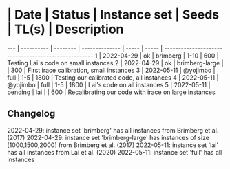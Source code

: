 #   | Date       | Status   | Instance set   | Seeds | TL(s) | Description
--- | ---------- | -------- | -------------- | ----- | ----- | ----------------------------------------------------
1   | 2022-04-29 | ok       | brimberg       | 1-10  | 600   | Testing Lai's code on small instances
2   | 2022-04-29 | ok       | brimberg-large |       | 300   | First irace calibration, small instances
3   | 2022-05-11 | @yojimbo | full           | 1-5   | 1800  | Testing our calibrated code, all instances
4   | 2022-05-11 | @yojimbo | full           | 1-5   | 1800  | Lai's code on all instances
5   | 2022-05-11 | pending  | lai            |       | 600   | Recalibrating our code with irace on large instances


## Changelog

2022-04-29: instance set 'brimberg' has all instances from Brimberg et al. (2017)
2022-04-29: instance set 'brimberg-large' has instances of size [1000,1500,2000] from Brimberg et al. (2017)
2022-05-11: instance set 'lai' has all instances from Lai et al. (2020)
2022-05-11: instance set 'full' has all instances